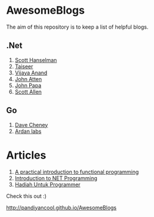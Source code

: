 # AwesomeBlogs

The aim of this repository is to keep a list of helpful blogs.


## .Net 
1. [Scott Hanselman](http://www.hanselman.com/blog)
2. [Taiseer](http://bitoftech.net/)
3. [Vijaya Anand](http://www.prideparrot.com/)
4. [John Atten](http://johnatten.com/)
5. [John Papa](http://www.johnpapa.net/)
6. [Scott Allen](http://odetocode.com/blogs/all)


## Go

1. [Dave Cheney](https://dave.cheney.net/)
2. [Ardan labs](https://www.ardanlabs.com/blog/)


# Articles
1. [A practical introduction to functional programming](https://maryrosecook.com/blog/post/a-practical-introduction-to-functional-programming)
2. [Introduction to NET Programming](https://www.geeksforgeeks.org/introduction-to-net-framework/)
3. [Hadiah Untuk Programmer](https://sekolahkoding.com/buku/hadiah-untuk-programmer)

Check this out :)

http://pandiyancool.github.io/AwesomeBlogs 
